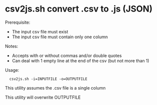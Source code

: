 # csv2js.sh convert .csv to .js (JSON)

Prerequisite:
 - The input csv file must exist
 - The input csv file must contain only one column

Notes:
 - Accepts with or without commas and/or double quotes
 - Can deal with 1 empty line at the end of the csv (but not more than 1)

Usage:

      csv2js.sh -i=INPUTFILE -o=OUTPUTFILE

This utility assumes the .csv file is a single column

This utility will overwrite OUTPUTFILE
